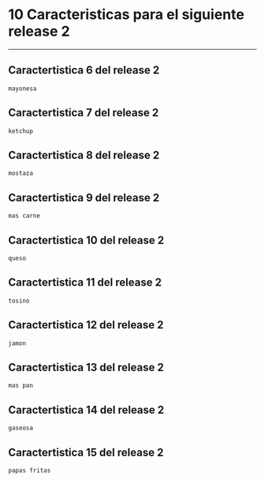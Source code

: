 
# 10 Caracteristicas para el siguiente release 2
---

## Caractertistica 6 del release 2

`mayonesa`

## Caractertistica 7 del release 2

`ketchup`

## Caractertistica 8 del release 2

`mostaza`

## Caractertistica 9 del release 2

`mas carne`

## Caractertistica 10 del release 2

`queso`

## Caractertistica 11 del release 2

`tosino`

## Caractertistica 12 del release 2

`jamon`

## Caractertistica 13 del release 2

`mas pan`

## Caractertistica 14 del release 2

`gaseosa`

## Caractertistica 15 del release 2

`papas fritas`
